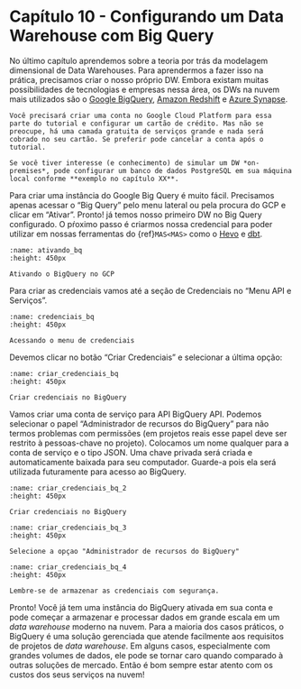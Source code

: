 # Capítulo 10 -  Configurando um Data Warehouse com Big Query

No último capítulo aprendemos sobre a teoria por trás da modelagem dimensional de  Data Warehouses. Para aprendermos a fazer isso na prática, precisamos criar o nosso próprio DW. Embora existam muitas possibilidades de tecnologias e empresas nessa área,  os DWs na nuvem mais utilizados são o [Google BigQuery](https://cloud.google.com/bigquery?hl=pt-br), [Amazon Redshift](https://aws.amazon.com/pt/redshift/) e [Azure Synapse](https://docs.microsoft.com/pt-br/azure/synapse-analytics).

```{admonition} Atenção
Você precisará criar uma conta no Google Cloud Platform para essa parte do tutorial e configurar um cartão de crédito. Mas não se preocupe, há uma camada gratuita de serviços grande e nada será cobrado no seu cartão. Se preferir pode cancelar a conta após o tutorial.

Se você tiver interesse (e conhecimento) de simular um DW *on-premises*, pode configurar um banco de dados PostgreSQL em sua máquina local conforme **exemplo no capítulo XX**.
```

Para criar uma instância do Google Big Query é muito fácil. Precisamos apenas acessar o “Big Query” pelo menu lateral ou pela procura do GCP e clicar em “Ativar”.  Pronto! já temos nosso primeiro DW no Big Query configurado. O pŕoximo passo é criarmos nossa credencial para poder utilizar em nossas ferramentas do {ref}`MAS<MAS>` como o [Hevo](https://hevodata.com/) e [dbt](https://www.getdbt.com/).


```{figure} ../../assets/img/ativando_bq.png
:name: ativando_bq
:height: 450px

Ativando o BigQuery no GCP
```

Para criar as credenciais vamos até a seção de Credenciais no “Menu API e Serviços”.

```{figure} ../../assets/img/credenciais_bq.png
:name: credenciais_bq
:height: 450px

Acessando o menu de credenciais
```

Devemos clicar no botão “Criar Credenciais” e selecionar a última opção:

```{figure} ../../assets/img/criar_credenciais_bq.png
:name: criar_credenciais_bq
:height: 450px

Criar credenciais no BigQuery
```

Vamos criar uma conta de serviço para API BigQuery API. Podemos selecionar o papel “Administrador de recursos do BigQuery” para não termos problemas com permissões (em projetos reais esse papel deve ser restrito à pessoas-chave no projeto).  Colocamos um nome qualquer para a conta de serviço e o tipo JSON. Uma chave privada será criada e automaticamente baixada para seu computador. Guarde-a pois ela será utilizada futuramente para acesso ao BigQuery.

```{figure} ../../assets/img/criar_credenciais_bq_2.png
:name: criar_credenciais_bq_2
:height: 450px

Criar credenciais no BigQuery
```

```{figure} ../../assets/img/criar_credenciais_bq_3.png
:name: criar_credenciais_bq_3
:height: 450px

Selecione a opçao "Administrador de recursos do BigQuery"
```

```{figure} ../../assets/img/criar_credenciais_bq_4.png
:name: criar_credenciais_bq_4
:height: 450px

Lembre-se de armazenar as credenciais com segurança.
```

Pronto! Você já tem uma instância do BigQuery ativada em sua conta e pode começar a armazenar e processar dados em grande escala em um *data warehouse* moderno na nuvem. Para a maioria dos casos práticos, o BigQuery é uma solução gerenciada que atende facilmente aos requisitos de projetos de *data warehouse*. Em alguns casos, especialmente com grandes volumes de dados, ele pode se tornar caro quando comparado à outras soluções de mercado. Então é bom sempre estar atento com os custos dos seus serviços na nuvem!